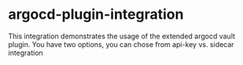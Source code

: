 # argocd-plugin-integration
This integration demonstrates the usage of the extended argocd vault plugin. You have two options, you can chose from api-key vs. sidecar integration
